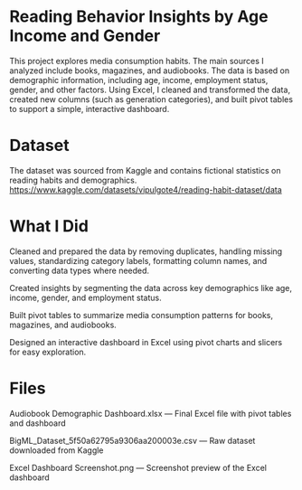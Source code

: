 # Reading Behavior Insights by Age Income and Gender

This project explores media consumption habits. The main sources I analyzed include books, magazines, and audiobooks. The data is based on demographic information, including age, income, employment status, gender, and other factors. Using Excel, I cleaned and transformed the data, created new columns (such as generation categories), and built pivot tables to support a simple, interactive dashboard.

# Dataset
The dataset was sourced from Kaggle and contains fictional statistics on reading habits and demographics.
https://www.kaggle.com/datasets/vipulgote4/reading-habit-dataset/data

# What I Did
Cleaned and prepared the data by removing duplicates, handling missing values, standardizing category labels, formatting column names, and converting data types where needed.

Created insights by segmenting the data across key demographics like age, income, gender, and employment status.

Built pivot tables to summarize media consumption patterns for books, magazines, and audiobooks.

Designed an interactive dashboard in Excel using pivot charts and slicers for easy exploration.

# Files
Audiobook Demographic Dashboard.xlsx — Final Excel file with pivot tables and dashboard

BigML_Dataset_5f50a62795a9306aa200003e.csv — Raw dataset downloaded from Kaggle

Excel Dashboard Screenshot.png — Screenshot preview of the Excel dashboard

